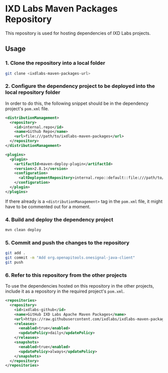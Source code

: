 # IXD Labs Maven Packages Repository
This repository is used for hosting dependencies of IXD Labs projects.
## Usage
### 1. Clone the repository into a local folder
```bash
git clone <ixdlabs-maven-packages-url>
```
### 2. Configure the dependency project to be deployed into the local repository folder
In order to do this, the following snippet should be in the dependency project's `pom.xml` file.
```xml
<distributionManagement>
  <repository>
    <id>internal.repo</id>
    <name>Github Repo</name>
    <url>file:///path/to/ixdlabs-maven-packages</url>
  </repository>
</distributionManagement>

<plugins>
  <plugin>
    <artifactId>maven-deploy-plugin</artifactId>
    <version>2.8.1</version>
    <configuration>
      <altDeploymentRepository>internal.repo::default::file:///path/to/ixdlabs-maven-packages</altDeploymentRepository>
    </configuration>
  </plugin>
</plugins>
```
If there already is a `<distributionManagement>` tag in the `pom.xml` file, it might have to be commented out for a moment.
### 4. Build and deploy the dependency project
```bash
mvn clean deploy
```
### 5. Commit and push the changes to the repository
```bash
git add .
git commit -m "Add org.openapitools.onesignal-java-client"
git push
```
### 6. Refer to this repository from the other projects
To use the dependencies hosted on this repository in the other projects, include it as a repository in the required project's `pom.xml`.
```xml
<repositories>
  <repository>
    <id>ixdlabs-github</id>
    <name>GitHub IXD Labs Apache Maven Packages</name>
    <url>https://raw.githubusercontent.com/ixdlabs/ixdlabs-maven-packages/master/</url>
    <releases>
      <enabled>true</enabled>
      <updatePolicy>daily</updatePolicy>
    </releases>
    <snapshots>
      <enabled>true</enabled>
      <updatePolicy>always</updatePolicy>
    </snapshots>
  </repository>
</repositories>
```
